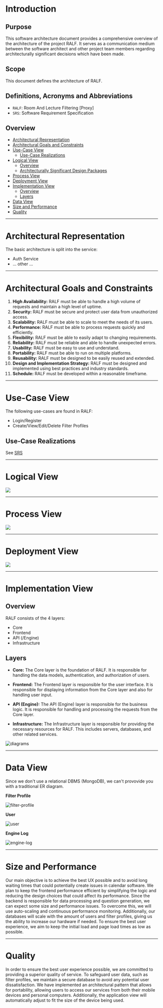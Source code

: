 # Introduction

## Purpose

This software architecture document provides a comprehensive overview of the architecture of the project RALF. It serves as a communication medium between the software architect and other project team members regarding architecturally significant decisions which have been made.

## Scope

This document defines the architecture of RALF.

## Definitions, Acronyms and Abbreviations

- `RALF`: Room And Lecture Filtering [Proxy]
- `SRS`: Software Requirement Specification

## Overview

- [Architectural Representation](#architectural-representation)
- [Architectural Goals and Constraints](#architectural-goals-and-constraints)
- [Use-Case View](#use-case-view)
  - [Use-Case Realizations](#use-case-realizations)
- [Logical View](#logical-view)
  - [Overview](#overview)
  - [Architecturally Significant Design Packages](#architecturally-significant-design-packages)
- [Process View](#process-view)
- [Deployment View](#deployment-view)
- [Implementation View](#implementation-view)
  - [Overview](#overview)
  - [Layers](#layers)
- [Data View](#data-view)
- [Size and Performance](#size-and-performance)
- [Quality](#quality)

---

# Architectural Representation

The basic architecture is split into the service:

- Auth Service
- ... other ...

---

# Architectural Goals and Constraints

1. **High Availability:** RALF must be able to handle a high volume of requests and maintain a high level of uptime. 
2. **Security:** RALF must be secure and protect user data from unauthorized access. 
3. **Scalability:** RALF must be able to scale to meet the needs of its users. 
4. **Performance:** RALF must be able to process requests quickly and efficiently. 
5. **Flexibility:** RALF must be able to easily adapt to changing requirements. 
6. **Reliability:** RALF must be reliable and able to handle unexpected errors. 
7. **Usability:** RALF must be easy to use and understand. 
8. **Portability:** RALF must be able to run on multiple platforms. 
9. **Reusability:** RALF must be designed to be easily reused and extended. 
10. **Design and Implementation Strategy:** RALF must be designed and implemented using best practices and industry standards. 
11. **Schedule:** RALF must be developed within a reasonable timeframe. 

---

# Use-Case View

The following use-cases are found in RALF:

- Login/Register
- Create/View/Edit/Delete Filter Profiles

## Use-Case Realizations

See [SRS](https://srs.ralf.life/)

---

# Logical View

![](./assets/ugabugadugaguga.webp)

---

# Process View

![](./assets/lukakek.png)

---

# Deployment View

![](./assets/lucakek.png)

---

# Implementation View

## Overview

RALF consists of the 4 layers:

- Core
- Frontend
- API (/Engine)
- Infrastructure 

## Layers

- **Core:** The Core layer is the foundation of RALF. It is responsible for handling the data models, authentication, and authorization of users. 

- **Frontend:** The Frontend layer is responsible for the user interface. It is responsible for displaying information from the Core layer and also for handling user input.

- **API (Engine):** The API (Engine) layer is responsible for the business logic. It is responsible for handling and processing the requests from the Core layer.

- **Infrastructure:** The Infrastructure layer is responsible for providing the necessary resources for RALF. This includes servers, databases, and other related services.

![diagrams](./assets/diamonds!!!!!!!11.png)

---

# Data View

Since we don't use a relational DBMS (MongoDB), we can't provovide you with a traditional ER diagram.

**Filter Profile**

![filter-profile](./assets/dv-filter-profile.svg)

**User**

![user](./assets/dv-user.svg)

**Engine Log**

![engine-log](./assets/dv-engine-log.svg)

---

# Size and Performance

Our main objective is to achieve the best UX possible and to avoid long waiting times that could potentially create issues in calendar software. 
We plan to keep the frontend performance efficient by simplifying the logic and reducing the design choices that could affect its performance. Since the backend is responsible for data processing and question generation, we can expect some size and performance issues. To overcome this, we will use auto-scaling and continuous performance monitoring.
Additionally, our databases will scale with the amount of users and filter profiles, giving us the ability to increase our hardware if needed. To ensure the best user experience, we aim to keep the initial load and page load times as low as possible.

---

# Quality

In order to ensure the best user experience possible, we are committed to providing a superior quality of service. To safeguard user data, such as filter profiles, we maintain a secure database to avoid any potential user dissatisfaction. We have implemented an architectural pattern that allows for portability, allowing users to access our services from both their mobile devices and personal computers. Additionally, the application view will automatically adjust to fit the size of the device being used.
